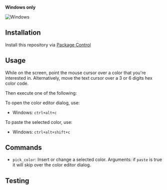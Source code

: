 **Windows only**

![Windows](http://i42.tinypic.com/2lku3jt.png "Windows")


## Installation
Install this repository via [Package Control](http://wbond.net/sublime_packages/package_control)


## Usage

While on the screen, point the mouse cursor over a color that you're interested in.
Alternatively, move the text cursor over a 3 or 6 digits hex color code.

Then execute one of the following:

To open the color editor dialog, use:

- Windows: `ctrl+alt+c`

To paste the selected color, use:

- Windows: `ctrl+alt+shift+c`

## Commands
* `pick_color`: Insert or change a selected color. Arguments: if `paste` is true it will skip over the color editor dialog.

## Testing
